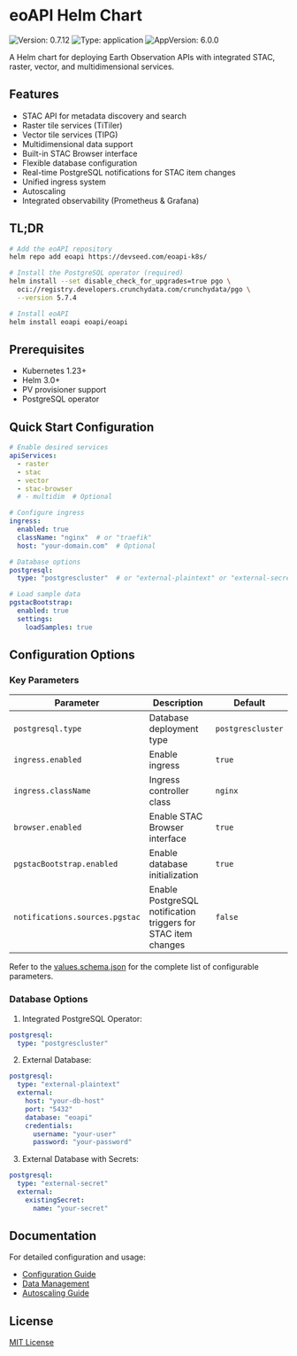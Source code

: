 # eoAPI Helm Chart

![Version: 0.7.12](https://img.shields.io/badge/Version-0.7.12-informational?style=flat-square) ![Type: application](https://img.shields.io/badge/Type-application-informational?style=flat-square) ![AppVersion: 6.0.0](https://img.shields.io/badge/AppVersion-6.0.0-informational?style=flat-square)

A Helm chart for deploying Earth Observation APIs with integrated STAC, raster, vector, and multidimensional services.

## Features

- STAC API for metadata discovery and search
- Raster tile services (TiTiler)
- Vector tile services (TIPG)
- Multidimensional data support
- Built-in STAC Browser interface
- Flexible database configuration
- Real-time PostgreSQL notifications for STAC item changes
- Unified ingress system
- Autoscaling
- Integrated observability (Prometheus & Grafana)

## TL;DR

```bash
# Add the eoAPI repository
helm repo add eoapi https://devseed.com/eoapi-k8s/

# Install the PostgreSQL operator (required)
helm install --set disable_check_for_upgrades=true pgo \
  oci://registry.developers.crunchydata.com/crunchydata/pgo \
  --version 5.7.4

# Install eoAPI
helm install eoapi eoapi/eoapi
```

## Prerequisites

- Kubernetes 1.23+
- Helm 3.0+
- PV provisioner support
- PostgreSQL operator

## Quick Start Configuration

```yaml
# Enable desired services
apiServices:
  - raster
  - stac
  - vector
  - stac-browser
  # - multidim  # Optional

# Configure ingress
ingress:
  enabled: true
  className: "nginx"  # or "traefik"
  host: "your-domain.com"  # Optional

# Database options
postgresql:
  type: "postgrescluster"  # or "external-plaintext" or "external-secret"

# Load sample data
pgstacBootstrap:
  enabled: true
  settings:
    loadSamples: true
```

## Configuration Options

### Key Parameters

| Parameter | Description | Default |
|-----------|-------------|---------|
| `postgresql.type` | Database deployment type | `postgrescluster` |
| `ingress.enabled` | Enable ingress | `true` |
| `ingress.className` | Ingress controller class | `nginx` |
| `browser.enabled` | Enable STAC Browser interface | `true` |
| `pgstacBootstrap.enabled` | Enable database initialization | `true` |
| `notifications.sources.pgstac` | Enable PostgreSQL notification triggers for STAC item changes | `false` |

Refer to the [values.schema.json](./values.schema.json) for the complete list of configurable parameters.

### Database Options

1. Integrated PostgreSQL Operator:
```yaml
postgresql:
  type: "postgrescluster"
```

2. External Database:
```yaml
postgresql:
  type: "external-plaintext"
  external:
    host: "your-db-host"
    port: "5432"
    database: "eoapi"
    credentials:
      username: "your-user"
      password: "your-password"
```

3. External Database with Secrets:
```yaml
postgresql:
  type: "external-secret"
  external:
    existingSecret:
      name: "your-secret"
```

## Documentation

For detailed configuration and usage:

- [Configuration Guide](https://github.com/developmentseed/eoapi-k8s/blob/main/docs/installation/configuration.md)
- [Data Management](https://github.com/developmentseed/eoapi-k8s/blob/main/docs/operations/manage-data.md)
- [Autoscaling Guide](https://github.com/developmentseed/eoapi-k8s/blob/main/docs/operations/autoscaling.md)

## License

[MIT License](https://github.com/developmentseed/eoapi-k8s/blob/main/LICENSE)
